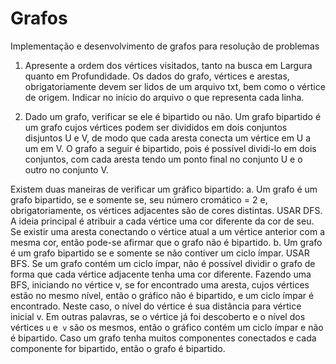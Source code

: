 # Grafos
Implementação e desenvolvimento de grafos para resolução de problemas

1. Apresente a ordem dos vértices visitados, tanto na busca em Largura quanto em Profundidade. Os
dados do grafo, vértices e arestas, obrigatoriamente devem ser lidos de um arquivo txt, bem como o
vértice de origem. Indicar no início do arquivo o que representa cada linha.

4. Dado um grafo, verificar se ele é bipartido ou não.
Um grafo bipartido é um grafo cujos vértices podem ser divididos em dois conjuntos disjuntos
U e V, de modo que cada aresta conecta um vértice em U a um em V. O grafo a seguir é bipartido,
pois é possível dividi-lo em dois conjuntos, com cada aresta tendo um ponto final no conjunto U e o
outro no conjunto V.

Existem duas maneiras de verificar um gráfico bipartido:
a. Um grafo é um grafo bipartido, se e somente se, seu número cromático = 2 e,
obrigatoriamente, os vértices adjacentes são de cores distintas. USAR DFS. A ideia principal é
atribuir a cada vértice uma cor diferente da cor de seu. Se existir uma aresta conectando o vértice
atual a um vértice anterior com a mesma cor, então pode-se afirmar que o grafo não é bipartido.
b. Um grafo é um grafo bipartido se e somente se não contiver um ciclo ímpar. USAR BFS.
Se um grafo contém um ciclo ímpar, não é possível dividir o grafo de forma que cada vértice adjacente
tenha uma cor diferente. Fazendo uma BFS, iniciando no vértice v, se for encontrado uma aresta,
cujos vértices estão no mesmo nível, então o gráfico não é bipartido, e um ciclo ímpar é encontrado.
Neste caso, o nível do vértice é sua distância para vértice inicial v. Em outras palavras, se o vértice já
foi descoberto e o nível dos vértices `u` e` v` são os mesmos, então o gráfico contém um ciclo ímpar
e não é bipartido. Caso um grafo tenha muitos componentes conectados e cada componente for
bipartido, então o grafo é bipartido.
